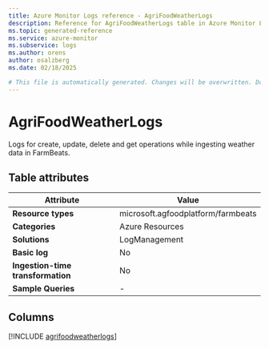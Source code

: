 ```yaml
---
title: Azure Monitor Logs reference - AgriFoodWeatherLogs
description: Reference for AgriFoodWeatherLogs table in Azure Monitor Logs.
ms.topic: generated-reference
ms.service: azure-monitor
ms.subservice: logs
ms.author: orens
author: osalzberg
ms.date: 02/18/2025

# This file is automatically generated. Changes will be overwritten. Do not change this file directly.
---
```


# AgriFoodWeatherLogs

Logs for create, update, delete and get operations while ingesting weather data in FarmBeats.


## Table attributes

|Attribute|Value|
|---|---|
|**Resource types**|microsoft.agfoodplatform/farmbeats|
|**Categories**|Azure Resources|
|**Solutions**| LogManagement|
|**Basic log**|No|
|**Ingestion-time transformation**|No|
|**Sample Queries**|-|



## Columns
  
[!INCLUDE [agrifoodweatherlogs](~/reusable-content/ce-skilling/azure/includes/azure-monitor/reference/tables/agrifoodweatherlogs-include.md)]
